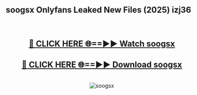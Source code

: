 <h2>soogsx Onlyfans Leaked New Files (2025) izj36</h2>
<br>
<div align="center">
<h2><a href="https://mediafiles.top/soogsx&ref=git" rel="nofollow">🔴 CLICK HERE 🌐==►► Watch soogsx</a></h2>
<h2><a href="https://mediafiles.top/soogsx&ref=git" rel="nofollow">🔴 CLICK HERE 🌐==►► Download soogsx</a></h2>
<br>
<a href="https://mediafiles.top/soogsx&ref=git" rel="nofollow" data-target="animated-image.originalLink"><img src="https://i.ibb.co.com/xMMVF88/686577567.gif" alt="soogsx" style="max-width: 100%; display: inline-block;" data-target="animated-image.originalImage"></a>
</div>
<br>
<br>
